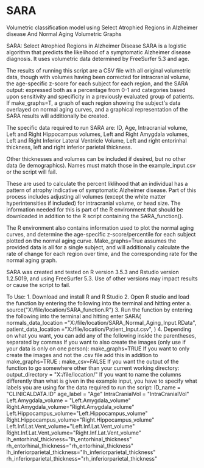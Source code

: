 # SARA
Volumetric classification model using Select Atrophied Regions in Alzheimer disease
And Normal Aging Volumetric Graphs

SARA: Select Atrophied Regions in Alzheimer Disease
SARA is a logistic algorithm that predicts the likelihood of a symptomatic Alzheimer disease diagnosis. It uses volumetric data determined by FreeSurfer 5.3 and age. 

The results of running this script are a CSV file with all original volumetric data, though with volumes having been corrected for intracranial volume, the age-specific z-score for each subject for each region, and the SARA output: expressed both as a percentage from 0-1 and categories based upon sensitivity and specificity in a previously evaluated group of patients. If make_graphs=T, a graph of each region showing the subject's data overlayed on normal aging curves, and a graphical representation of the SARA results will additionally be created.

The specific data required to run SARA are: ID, Age, Intracranial volume, Left and Right Hippocampus volumes, Left and Right Amygdala volumes, Left and Right Inferior Lateral Ventricle Volume, Left and right entorinhal thickness, left and right inferior parietal thickness. 

Other thicknesses and volumes can be included if desired, but no other data (ie demographics). Names must match those in the example_input.csv or the script will fail.

These are used to calculate the percent liklihood that an individual has a pattern of atrophy indicative of symptomatic Alzheimer disease. Part of this process includes adjusting all volumes (except the white matter hyperintensities if included) for intracranial volume, or head size. The information needed for this is part of the R environment that should be downloaded in addition to the R script containing the SARA_function(). 

The R environment also contains information used to plot the normal aging curves, and determine the age-specific z-score/percentile for each subject plotted on the normal aging curve. Make_graphs=True assumes the provided data is all for a single subject, and will additionally calculate the rate of change for each region over time, and the corresponding rate for the normal aging graph. 

SARA was created and tested on R version 3.5.3 and Rstudio version 1.2.5019, and using FreeSurfer 5.3. Use of other versions may impact results or cause the script to fail.

To Use:
	1. Download and install R and R Studio
	2. Open R studio and load the function by entering the following into the terminal and hitting enter
		a. source("X:/file/location/SARA_function.R")
	3. Run the function by entering the following into the terminal and hitting enter
		SARA(
		normals_data_location ="X:/file/location/SARA_Normal_Aging_Input.RData",
		patient_data_location ="X:/file/location/Patient_Input.csv",
		)
	4. Depending on what you want, you can add any of the following inside the parentheses, separated by commas
		If you want to also create the images (only use if your data is only on one person):
		make_graphs=TRUE
		If you want to only create the images and not the .csv file add this in addition to make_graphs=TRUE :
		make_csv=FALSE 
		If you want the output of the function to go somewhere other than your current working directory:
		output_directory = "X:/file/location/"
		If you want to name the columns differently than what is given in the example input, you have to specify what labels you are using for the data required to run the script:
		ID_name = "CLINICALDATA.ID"
		age_label = "Age"
		IntraCranialVol = "IntraCranialVol"
		Left.Amygdala_volume = "Left.Amygdala_volume"
		Right.Amygdala_volume="Right.Amygdala_volume"
		Left.Hippocampus_volume="Left.Hippocampus_volume"
		Right.Hippocampus_volume="Right.Hippocampus_volume"
		Left.Inf.Lat.Vent_volume="Left.Inf.Lat.Vent_volume"
		Right.Inf.Lat.Vent_volume="Right.Inf.Lat.Vent_volume"
		lh_entorhinal_thickness="lh_entorhinal_thickness"
		rh_entorhinal_thickness="rh_entorhinal_thickness"
		lh_inferiorparietal_thickness="lh_inferiorparietal_thickness"
rh_inferiorparietal_thickness="rh_inferiorparietal_thickness"
